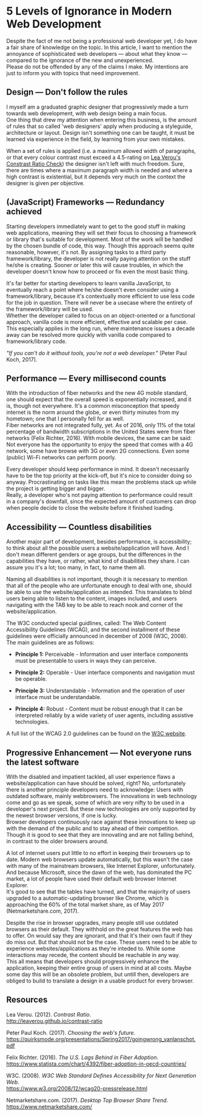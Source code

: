 # 5 Levels of Ignorance in Modern Web Development
Despite the fact of me not being a professional web developer yet, I do have a fair share of knowledge on the topic. In this article, I want to mention the annoyance of sophisticated web developers — about what they know — compared to the ignorance of the new and unexperienced.  
Please do not be offended by any of the claims I make. My intentions are just to inform you with topics that need improvement.

## Design — Don't follow the rules
I myself am a graduated graphic designer that progressively made a turn towards web development, with web design being a main focus.  
One thing that drew my attention when entering this business, is the amount of rules that so called 'web designers' apply when producing a styleguide, architecture or layout. Design isn't something one can be taught, it must be learned via experience in the field, by learning from your own mistakes.

When a set of rules is applied (i.e. a maximum allowed width of paragraphs, or that every colour contrast must exceed a 4.5-rating on [Lea Verou's Constrast Ratio Check](http://leaverou.github.io/contrast-ratio/)) the designer isn't left with much freedom. Sure, there are times where a maximum paragraph width is needed and where a high contrast is existential, but it depends very much on the context the designer is given per objective.

## (JavaScript) Frameworks — Redundancy achieved 
Starting developers immediately want to get to the good stuff in making web applications, meaning they will set their focus to choosing a framework or library that's suitable for development. Most of the work will be handled by the chosen bundle of code, this way. Though this approach seems quite reasonable, however, it's not. By assigning tasks to a third party framework/library, the developer is not really paying attention on the stuff he/she is creating. Sooner or later this will cause troubles, in which the developer doesn't know how to proceed or fix even the most basic thing.

It's far better for starting developers to learn vanilla JavaScript, to eventually reach a point where he/she doesn't even consider using a framework/library, because it's contextually more efficient to use less code for the job in question. There will never be a usecase where the entirety of the framework/library will be used.  
Whether the developer called to focus on an object-oriented or a functional approach, vanilla code is more efficient, effective and scalable per case. This especially applies in the long run, where maintenance issues a decade away can be resolved more quickly with vanilla code compared to framework/library code.

*"If you can't do it without tools, you're not a web developer."* (Peter Paul Koch, 2017).

## Performance — Every millisecond counts
With the introduction of fiber networks and the new 4G mobile standard, one should expect that the overall speed is exponentially increased, and it is, though not everywhere. It's a common misconception that speedy internet is the norm around the globe, or even thirty minutes from my hometown; one that I personally fell for as well.  
Fiber networks are not integrated fully, yet. As of 2016, only 11% of the total percentage of bandwidth subscriptions in the United States were from fiber networks (Felix Richter, 2016). With mobile devices, the same can be said: Not everyone has the opportunity to enjoy the speed that comes with a 4G network, some have browse with 3G or even 2G connections. Even some (public) Wi-Fi networks can perform poorly.

Every developer should keep performance in mind. It doesn't necessarily have to be the top priority at the kick-off, but it's nice to consider doing so anyway. Procrastinating on tasks like this mean the problems stack up while the project is getting bigger and bigger.  
Really, a developer who's not paying attention to performance could result in a company's downfall, since the expected amount of customers can drop when people decide to close the website before it finished loading.

## Accessibility — Countless disabilities
Another major part of development, besides performance, is accessibility; to think about all the possible users a website/application will have. And I don't mean different genders or age groups, but the differences in the capabilities they have, or rather, what kind of disabilities they share. I can assure you it's a lot; too many, in fact, to name them all.

Naming all disabilities is not important, though it is necessary to mention that all of the people who are unfortunate enough to deal with one, should be able to use the website/application as intended. This translates to blind users being able to listen to the content, images included, and users navigating with the TAB key to be able to reach nook and corner of the website/application.

The W3C conducted special guidlines, called: The Web Content Accessibility Guidelines (WCAG), and the second installment of these guidelines were officially announced in december of 2008 (W3C, 2008). The main guidelines are as follows:

- **Principle 1:** Perceivable - Information and user interface components must be presentable to users in ways they can perceive.

- **Principle 2:** Operable - User interface components and navigation must be operable.

- **Principle 3:** Understandable - Information and the operation of user interface must be understandable.

- **Principle 4:** Robust - Content must be robust enough that it can be interpreted reliably by a wide variety of user agents, including assistive technologies.

A full list of the WCAG 2.0 guidelines can be found on the [W3C website](https://www.w3.org/TR/WCAG/#guidelines).

## Progressive Enhancement — Not everyone runs the latest software 
With the disabled and impatient tackled, all user experience flaws a website/application can have should be solved, right? No, unfortunately there is another principle developers need to acknowledge: Users with outdated software, mainly webbrowsers. The innovations in web technology come and go as we speak, some of which are very nifty to be used in a developer's next project. But these new technologies are only supported by the newest browser versions, if one is lucky.  
Browser developers continuously race against these innovations to keep up with the demand of the public and to stay ahead of their competition. Though it is good to see that they are innovating and are not falling behind, in contrast to the older browsers around.

A lot of internet users put little to no effort in keeping their browsers up to date. Modern web browsers update automatically, but this wasn't the case with many of the mainstream browsers, like Internet Explorer, unfortunately. And because Microsoft, since the dawn of the web, has dominated the PC market, a lot of people have used their default web browser Internet Explorer.  
It's good to see that the tables have turned, and that the majority of users upgraded to a automatic-updating browser like Chrome, which is approaching the 60% of the total market share, as of May 2017 (Netmarketshare.com, 2017).

Despite the rise in browser upgrades, many people still use outdated browsers as their default. They withhold on the great features the web has to offer. On would say they are ignorant, and that it's their own fault if they do miss out. But that should not be the case. These users need to be able to experience websites/applications as they're inteded to. While some interactions may recede, the content should be reachable in any way.  
This all means that developers should progressively enhance the application, keeping their entire group of users in mind at all costs. Maybe some day this will be an obsolete problem, but untill then, developers are obliged to build to translate a design in a usable product for every browser.

## Resources
Lea Verou. (2012). *Contrast Ratio*.  
http://leaverou.github.io/contrast-ratio

Peter Paul Koch. (2017). *Choosing the web's future*.  
https://quirksmode.org/presentations/Spring2017/goingwrong_vanlanschot.pdf

Felix Richter. (2016). *The U.S. Lags Behind in Fiber Adoption*.  
https://www.statista.com/chart/4392/fiber-adoption-in-oecd-countries/

W3C. (2008). *W3C Web Standard Defines Accessibility for Next Generation Web*.  
https://www.w3.org/2008/12/wcag20-pressrelease.html

Netmarketshare.com. (2017). *Desktop Top Browser Share Trend*.  
https://www.netmarketshare.com/
